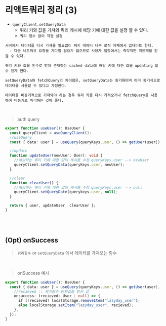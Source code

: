 # 리액트쿼리 정리 (3)

- `queryClient.setQueryData`
  - 쿼리 키와 값을 가져와 쿼리 캐시에 해당 키에 대한 값을 설정 할 수 있다.
  - `쿼리 함수 없이 직접 설정`

```
서버에서 데이터를 다시 가져올 필요없이 워키 데이터 내부 로직 자체에서 업데이트 한다.
  - 다음 네트워크 요청을 기다릴 필요가 없으므로 사용자 입장에서는 즉각적인 피드백을 받을 수 있다.

쿼리 키와 값을 인수로 받아 존재하는 cached data에 해당 키에 대한 값을 updating 할 수 있게 한다.

setQueryData와 fetchQuery의 차이점은, setQueryData는 동기화이며 이미 동기식으로 데이터를 사용할 수 있다고 가정한다.

데이터를 비동기적으로 가져와야 하는 경우 쿼리 키를 다시 가져오거나 fetchQuery를 사용하여 비동기로 처리하는 것이 좋다.
```

<br />

> auth query

```ts
export function useUser(): UseUser {
  const queryClient = useQueryClient();
  //useQuery
  const { data: user } = useQuery(queryKeys.user, () => getUser(user));

  //update
  function updateUser(newUser: User): void {
    //해당하는 쿼리 키에 대한 값의 캐시를 수정 queryKeys.user --> newUser
    queryClient.setQueryData(queryKeys.user, newUser);
  }

  //clear
  function clearUser() {
    //해당하는 쿼리 키에 대한 값의 캐시를 수정 queryKeys.user --> null
    queryClient.setQueryDate(querykeys.user, null);
  }

  return { user, updateUser, clearUser };
}
```

<br />
<br />

## (Opt) onSuccess

> `쿼리함수` or `setQueryData` 에서 데이터를 가져오는 함수

<br />

> onSuccess 예시

```ts
export function useUser(): UseUser {
  const { data: user } = useQuery(queryKeys.user, () => getUser(user), {
    //recieved :: 쿼리함수 반환값을 받은 값
    onsuccess: (recieved: User | null) => {
      if (!recieved) localStorage.removeItem("lazyday_user");
      else localStorage.setItem("lazyday_user", recieved);
    },
  });
}
```
